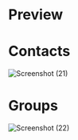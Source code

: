 # Preview

# Contacts
![Screenshot (21)](https://github.com/Mahi88486/L-D-Mahesh/assets/93151472/72004b49-b8b1-4e43-b8fc-8f6c0f62999b)

# Groups
![Screenshot (22)](https://github.com/Mahi88486/L-D-Mahesh/assets/93151472/95f4f8dc-b46d-4995-88cb-bf4303aa6345)

